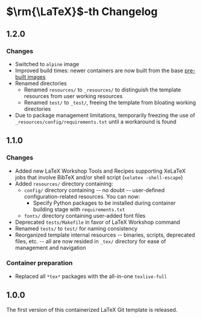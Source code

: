 # $\rm{\LaTeX}$-th Changelog

## 1.2.0

### Changes

- Switched to `alpine` image
- Improved build times: newer containers are now built from the base [pre-built images](https://hub.docker.com/r/naiithink/latex-th)
- Renamed directories
  - Renamed `resources/` to `_resources/` to distinguish the template resources from user working resources
  - Renamed `test/` to `_test/`, freeing the template from bloating working directories
- Due to package management limitations, temporarily freezing the use of `_resources/config/requirements.txt` until a workaround is found

## 1.1.0

### Changes

- Added new LaTeX Workshop Tools and Recipes supporting XeLaTeX jobs that involve BibTeX and/or shell script (`xelatex -shell-escape`)
- Added `resources/` directory containing:
  - `config/` directory containing -- no doubt -- user-defined configuration-related resources. You can now:
    - Specify Python packages to be installed during container building stage with `requirements.txt`
  - `fonts/` directory containing user-added font files
- Deprecated `tests/Makefile` in favor of LaTeX Workshop command
- Renamed `tests/` to `test/` for naming consistency
- Reorganized template internal resources -- binaries, scripts, deprecated files, etc. -- all are now resided in `_tex/` directory for ease of management and navigation

### Container preparation

- Replaced all `*tex*` packages with the all-in-one `texlive-full`

## 1.0.0

The first version of this containerized LaTeX Git template is released.
